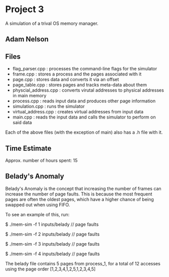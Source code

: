 # Project 3

A simulation of a trival OS memory manager.

## Adam Nelson
## Files

- flag_parser.cpp : processes the command-line flags for the simulator
- frame.cpp : stores a process and the pages associated with it
- page.cpp : stores data and converts it via an offset
- page_table.cpp : stores pages and tracks meta-data about them
- physcial_address.cpp : converts virutal addresses to physical addresses in main memory
- process.cpp : reads input data and produces other page information
- simulation.cpp : runs the simulator
- virtual_address.cpp : creates virtual addresses from input data
- main.cpp : reads the input data and calls the simulator to perform on said data

Each of the above files (with the exception of main) also has a .h file with it.

## Time Estimate
Approx. number of hours spent: 15

## Belady's Anomaly
Belady's Anomaly is the concept that increasing the number of frames can increase the number of page faults. This is because the most frequent pages are often the oldest pages, which have a higher chance of being swapped out when using FIFO.

To see an example of this, run:

$ ./mem-sim -f 1 inputs/belady // page faults

$ ./mem-sim -f 2 inputs/belady // page faults

$ ./mem-sim -f 3 inputs/belady // page faults

$ ./mem-sim -f 4 inputs/belady // page faults

The belady file contains 5 pages from process_1, for a total of 12 accesses using the page order [1,2,3,4,1,2,5,1,2,3,4,5]
